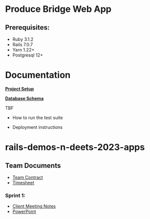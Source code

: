 # Produce Bridge Web App
## Prerequisites:

* Ruby 3.1.2
* Rails 7.0.7
* Yarn 1.22+
* Postgresql 12+

# Documentation
**[Project Setup](docs/SETUP.md)**  

**[Database Schema](docs/DATABASE.md)**


TBF
* How to run the test suite

* Deployment instructions

# rails-demos-n-deets-2023-apps

## Team Documents  
- [Team Contract](https://docs.google.com/document/d/1tbXNmJYMwqdHkcjde1XJgG0GoCiBV2WF23c4c5wI3Uo/edit?usp=sharing)  
- [Timesheet](https://docs.google.com/spreadsheets/d/1dJXsHF3kowoHCIZ-x002uTObKGMw5I6yy0T6vUkryiU/edit?usp=sharing)

### Sprint 1:
- [Client Meeting Notes](https://docs.google.com/document/d/1rnDvy-J9P4LLmWhArj9_jK88GR9zHlzzvr66PJ88IZQ/edit?usp=sharing)
- [PowerPoint](https://docs.google.com/presentation/d/1hQm6K4JT6_8Kl99qty4n2GjstrvuQ2J7gzIyzNmsQ6g/edit?usp=sharing)  


